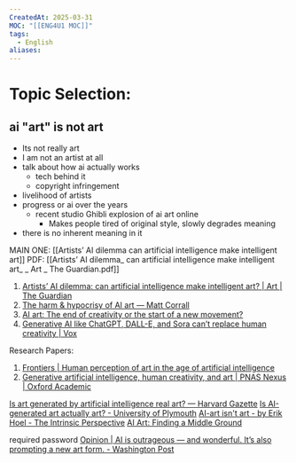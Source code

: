 ```yaml
---
CreatedAt: 2025-03-31
MOC: "[[ENG4U1 MOC]]"
tags:
  - English
aliases:
---
```

# Topic Selection:
## ai "art" is not art
- Its not really art
- I am not an artist at all
- talk about how ai actually works
	- tech behind it
	-  copyright infringement
- livelihood of artists
- progress or ai over the years
	- recent studio Ghibli explosion of ai art online
		- Makes people tired of original style, slowly degrades meaning
- there is no inherent meaning in it 

MAIN ONE: [[Artists’ AI dilemma can artificial intelligence make intelligent art]]
PDF: [[Artists’ AI dilemma_ can artificial intelligence make intelligent art_ _ Art _ The Guardian.pdf]]

1. [Artists’ AI dilemma: can artificial intelligence make intelligent art? \| Art \| The Guardian](https://www.theguardian.com/artanddesign/2024/apr/08/artists-ai-dilemma-can-artificial-intelligence-make-intelligent-art)
2. [The harm & hypocrisy of AI art — Matt Corrall](https://www.corralldesign.com/writing/ai-harm-hypocrisy)
3. [AI art: The end of creativity or the start of a new movement?](https://www.bbc.com/future/article/20241018-ai-art-the-end-of-creativity-or-a-new-movement)
4. [Generative AI like ChatGPT, DALL-E, and Sora can’t replace human creativity \| Vox](https://www.vox.com/culture/351041/ai-art-chatgpt-dall-e-sora-suno-human-creativity)

Research Papers:
1. [Frontiers \| Human perception of art in the age of artificial intelligence](https://www.frontiersin.org/journals/psychology/articles/10.3389/fpsyg.2024.1497469/full)
2. [Generative artificial intelligence, human creativity, and art \| PNAS Nexus \| Oxford Academic](https://academic.oup.com/pnasnexus/article/3/3/pgae052/7618478)

[Is art generated by artificial intelligence real art? — Harvard Gazette](https://news.harvard.edu/gazette/story/2023/08/is-art-generated-by-artificial-intelligence-real-art/)
[Is AI-generated art actually art? - University of Plymouth](https://www.plymouth.ac.uk/discover/is-ai-generated-art-actually-art)
[AI-art isn't art - by Erik Hoel - The Intrinsic Perspective](https://www.theintrinsicperspective.com/p/ai-art-isnt-art)
[AI Art: Finding a Middle Ground](https://stanforddaily.com/2025/02/17/ai-art-finding-a-middle-ground/)

required password [Opinion \| AI is outrageous — and wonderful. It’s also prompting a new art form. - Washington Post](https://www.washingtonpost.com/opinions/interactive/2024/ai-image-generation-art-innovation-issue/)
